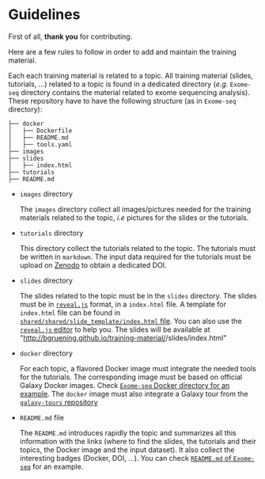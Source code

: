 Guidelines
===

First of all, **thank you** for contributing.

Here are a few rules to follow in order to add and maintain the training material.

Each each training material is related to a topic. All training material (slides, tutorials, ...) related
to a topic is found in a dedicated directory (*e.g.* `Exome-seq` directory contains
the material related to exome sequencing analysis). These repository have to have the
following structure (as in `Exome-seq` directory):

```
├── docker
│   ├── Dockerfile
│   ├── README.md
│   ├── tools.yaml
├── images
├── slides
│   ├── index.html
├── tutorials
├── README.md
```

- `images` directory

  The `images` directory collect all images/pictures needed for the training materials
  related to the topic, *i.e* pictures for the slides or the tutorials.

- `tutorials` directory

  This directory collect the tutorials related to the topic. The tutorials must
  be written in `markdown`. The input data required for the tutorials must be
  upload on [Zenodo](https://zenodo.org/) to obtain a dedicated DOI.

- `slides` directory

  The slides related to the topic must be in the `slides` directory. The slides
  must be in [`reveal.js`](https://github.com/hakimel/reveal.js/) format, in a
  `index.html` file. A template for `index.html` file can be found in
  [`shared/shared/slide_template/index.html` file](shared/shared/slide_template/index.html).
  You can also use the [`reveal.js` editor](https://slides.com/?ref=github)
  to help you. The slides will be available at "http://bgruening.github.io/training-material/<topic>/slides/index.html"

- `docker` directory

  For each topic, a flavored Docker image must integrate the needed tools for
  the tutorials. The corresponding image must be based on official Galaxy Docker
  images. Check [`Exome-seq` Docker directory for an example](Exome-Seq/docker/).
  The `docker` image must also integrate a Galaxy tour from the [`galaxy-tours` repository](https://github.com/galaxyproject/galaxy-tours)

- `README.md` file

  The `README.md` introduces rapidly the topic and summarizes all this information
  with the links (where to find the slides, the tutorials and their
  topics, the Docker image and the input dataset). It also collect the interesting
  badges (Docker, DOI, ...). You can check [`README.md` of `Exome-seq`](Exome-Seq/README.md)
  for an example.
